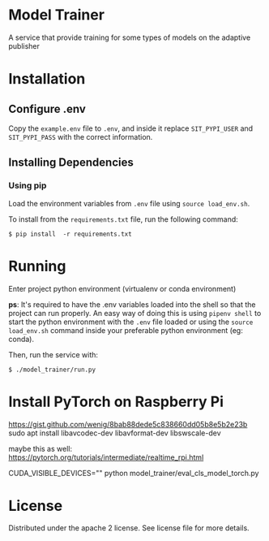 # Model Trainer
A service that provide training for some types of models on the adaptive publisher


# Installation

## Configure .env
Copy the `example.env` file to `.env`, and inside it replace `SIT_PYPI_USER` and `SIT_PYPI_PASS` with the correct information.

## Installing Dependencies


### Using pip

Load the environment variables from `.env` file using `source load_env.sh`.

To install from the `requirements.txt` file, run the following command:
```
$ pip install  -r requirements.txt
```

# Running
Enter project python environment (virtualenv or conda environment)

**ps**: It's required to have the .env variables loaded into the shell so that the project can run properly. An easy way of doing this is using `pipenv shell` to start the python environment with the `.env` file loaded or using the `source load_env.sh` command inside your preferable python environment (eg: conda).

Then, run the service with:
```
$ ./model_trainer/run.py
```

#  Install PyTorch on Raspberry Pi
https://gist.github.com/wenig/8bab88dede5c838660dd05b8e5b2e23b
 sudo apt install libavcodec-dev libavformat-dev libswscale-dev

maybe this as well: https://pytorch.org/tutorials/intermediate/realtime_rpi.html

CUDA_VISIBLE_DEVICES="" python model_trainer/eval_cls_model_torch.py


# License
Distributed under the apache 2 license. See license file for more details.